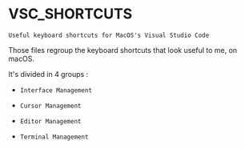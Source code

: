 # VSC_SHORTCUTS
`Useful keyboard shortcuts for MacOS's Visual Studio Code`

Those files regroup the keyboard shortcuts that look useful to me, on macOS.

It's divided in 4 groups :

- `Interface Management`

- `Cursor Management`

- `Editor Management`

- `Terminal Management`
